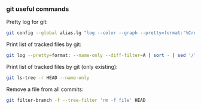 ### git useful commands

Pretty log for git:
```sh
git config --global alias.lg "log --color --graph --pretty=format:'%Cred%h%Creset -%C(yellow)%d%Creset %s %Cgreen(%cr) %C(bold blue)<%an>%Creset' --abbrev-commit --all"
```

Print list of tracked files by git:
```sh
git log --pretty=format: --name-only --diff-filter=A | sort - | sed '/^$/d'
```

Print list of tracked files by git (only existing): 
```sh
git ls-tree -r HEAD --name-only
```

Remove a file from all commits: 
```sh
git filter-branch -f --tree-filter 'rm -f file' HEAD
```
